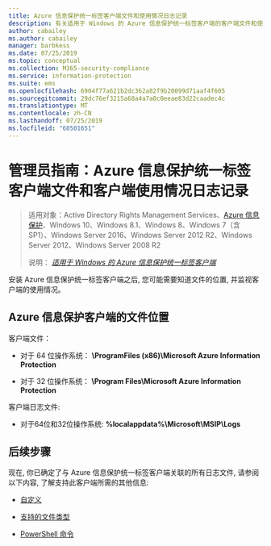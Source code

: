 ```yaml
---
title: Azure 信息保护统一标签客户端文件和使用情况日志记录
description: 有关适用于 Windows 的 Azure 信息保护统一标签客户端的客户端文件和使用情况日志记录的信息。
author: cabailey
ms.author: cabailey
manager: barbkess
ms.date: 07/25/2019
ms.topic: conceptual
ms.collection: M365-security-compliance
ms.service: information-protection
ms.suite: ems
ms.openlocfilehash: 6904f77a621b2dc362a82f9b20099d71aaf4f605
ms.sourcegitcommit: 29dc76ef3215a68a4a7a0c0eeae83d22caadec4c
ms.translationtype: MT
ms.contentlocale: zh-CN
ms.lasthandoff: 07/25/2019
ms.locfileid: "68501651"
---
```

# <a name="admin-guide-azure-information-protection-unified-labeling-client-files-and-client-usage-logging"></a>管理员指南：Azure 信息保护统一标签客户端文件和客户端使用情况日志记录

>适用对象：Active Directory Rights Management Services、[Azure 信息保护](https://azure.microsoft.com/pricing/details/information-protection)、Windows 10、Windows 8.1、Windows 8、Windows 7（含 SP1）、Windows Server 2016、Windows Server 2012 R2、Windows Server 2012、Windows Server 2008 R2
>
> 说明： *[适用于 Windows 的 Azure 信息保护统一标签客户端](../faqs.md#whats-the-difference-between-the-azure-information-protection-client-and-the-azure-information-protection-unified-labeling-client)*

安装 Azure 信息保护统一标签客户端之后, 您可能需要知道文件的位置, 并监视客户端的使用情况。

## <a name="file-locations-for-the-azure-information-protection-client"></a>Azure 信息保护客户端的文件位置

客户端文件：   

- 对于 64 位操作系统： **\ProgramFiles (x86)\Microsoft Azure Information Protection**

- 对于 32 位操作系统： **\Program Files\Microsoft Azure Information Protection**

客户端日志文件:

- 对于64位和32位操作系统: **%localappdata%\Microsoft\MSIP\Logs**


## <a name="next-steps"></a>后续步骤
现在, 你已确定了与 Azure 信息保护统一标签客户端关联的所有日志文件, 请参阅以下内容, 了解支持此客户端所需的其他信息:

- [自定义](clientv2-admin-guide-customizations.md)

- [支持的文件类型](clientv2-admin-guide-file-types.md)

- [PowerShell 命令](clientv2-admin-guide-powershell.md)

